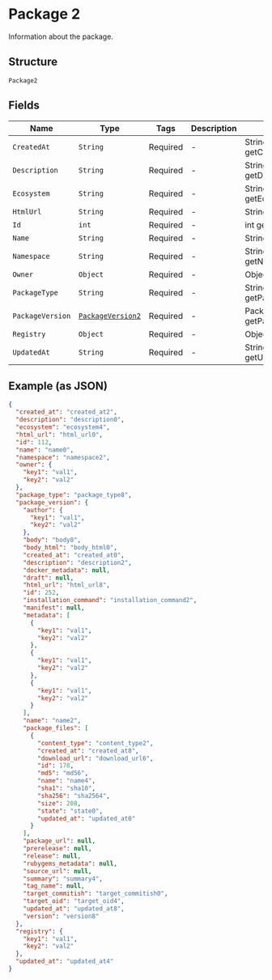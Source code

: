 
# Package 2

Information about the package.

## Structure

`Package2`

## Fields

| Name | Type | Tags | Description | Getter | Setter |
|  --- | --- | --- | --- | --- | --- |
| `CreatedAt` | `String` | Required | - | String getCreatedAt() | setCreatedAt(String createdAt) |
| `Description` | `String` | Required | - | String getDescription() | setDescription(String description) |
| `Ecosystem` | `String` | Required | - | String getEcosystem() | setEcosystem(String ecosystem) |
| `HtmlUrl` | `String` | Required | - | String getHtmlUrl() | setHtmlUrl(String htmlUrl) |
| `Id` | `int` | Required | - | int getId() | setId(int id) |
| `Name` | `String` | Required | - | String getName() | setName(String name) |
| `Namespace` | `String` | Required | - | String getNamespace() | setNamespace(String namespace) |
| `Owner` | `Object` | Required | - | Object getOwner() | setOwner(Object owner) |
| `PackageType` | `String` | Required | - | String getPackageType() | setPackageType(String packageType) |
| `PackageVersion` | [`PackageVersion2`](../../doc/models/package-version-2.md) | Required | - | PackageVersion2 getPackageVersion() | setPackageVersion(PackageVersion2 packageVersion) |
| `Registry` | `Object` | Required | - | Object getRegistry() | setRegistry(Object registry) |
| `UpdatedAt` | `String` | Required | - | String getUpdatedAt() | setUpdatedAt(String updatedAt) |

## Example (as JSON)

```json
{
  "created_at": "created_at2",
  "description": "description0",
  "ecosystem": "ecosystem4",
  "html_url": "html_url0",
  "id": 112,
  "name": "name0",
  "namespace": "namespace2",
  "owner": {
    "key1": "val1",
    "key2": "val2"
  },
  "package_type": "package_type8",
  "package_version": {
    "author": {
      "key1": "val1",
      "key2": "val2"
    },
    "body": "body8",
    "body_html": "body_html0",
    "created_at": "created_at0",
    "description": "description2",
    "docker_metadata": null,
    "draft": null,
    "html_url": "html_url8",
    "id": 252,
    "installation_command": "installation_command2",
    "manifest": null,
    "metadata": [
      {
        "key1": "val1",
        "key2": "val2"
      },
      {
        "key1": "val1",
        "key2": "val2"
      },
      {
        "key1": "val1",
        "key2": "val2"
      }
    ],
    "name": "name2",
    "package_files": [
      {
        "content_type": "content_type2",
        "created_at": "created_at8",
        "download_url": "download_url6",
        "id": 178,
        "md5": "md56",
        "name": "name4",
        "sha1": "sha10",
        "sha256": "sha2564",
        "size": 208,
        "state": "state0",
        "updated_at": "updated_at0"
      }
    ],
    "package_url": null,
    "prerelease": null,
    "release": null,
    "rubygems_metadata": null,
    "source_url": null,
    "summary": "summary4",
    "tag_name": null,
    "target_commitish": "target_commitish0",
    "target_oid": "target_oid4",
    "updated_at": "updated_at8",
    "version": "version8"
  },
  "registry": {
    "key1": "val1",
    "key2": "val2"
  },
  "updated_at": "updated_at4"
}
```

